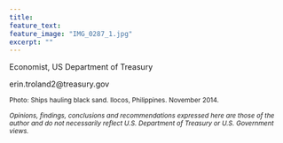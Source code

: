 ```yaml
---
title:
feature_text:
feature_image: "IMG_0287_1.jpg"
excerpt: ""
---
```



Economist, US Department of Treasury

&#101;&#114;&#105;&#110;&#46;&#116;&#114;&#111;&#108;&#97;&#110;&#100;&#50;&#64;&#116;&#114;&#101;&#97;&#115;&#117;&#114;&#121;&#46;&#103;&#111;&#118;


<small>Photo: Ships hauling black sand. Ilocos, Philippines. November 2014. </small>


<small><i>Opinions, findings, conclusions and recommendations expressed here are those of the author and do not necessarily reflect U.S. Department of Treasury or U.S. Government views.</i></small>

